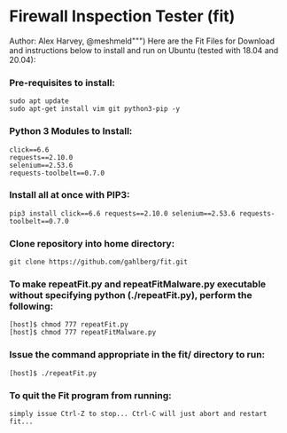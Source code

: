 # Firewall Inspection Tester (fit)
Author: Alex Harvey, @meshmeld""")
Here are the Fit Files for Download and instructions below to install and run on Ubuntu (tested with 18.04 and 20.04):

### Pre-requisites to install:
    sudo apt update
    sudo apt-get install vim git python3-pip -y

### Python 3 Modules to Install:
    click==6.6
    requests==2.10.0
    selenium==2.53.6
    requests-toolbelt==0.7.0

### Install all at once with PIP3:
    pip3 install click==6.6 requests==2.10.0 selenium==2.53.6 requests-toolbelt==0.7.0

### Clone repository into home directory:
    git clone https://github.com/gahlberg/fit.git

### To make repeatFit.py and repeatFitMalware.py executable without specifying python (./repeatFit.py), perform the following:
    [host]$ chmod 777 repeatFit.py 
    [host]$ chmod 777 repeatFitMalware.py 

### Issue the command appropriate in the fit/ directory to run:
    [host]$ ./repeatFit.py
  
### To quit the Fit program from running: 
    simply issue Ctrl-Z to stop... Ctrl-C will just abort and restart fit...
